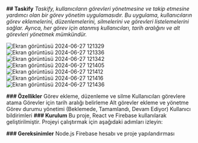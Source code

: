 **## Taskify**
_Taskify, kullanıcıların görevleri yönetmesine ve takip etmesine yardımcı olan bir görev yönetim uygulamasıdır. Bu uygulama, kullanıcıların görev eklemelerini, düzenlemelerini, silmelerini ve görevleri listelemelerini sağlar. Ayrıca, her görev için atanmış kullanıcıları, tarih aralığını ve alt görevleri yönetmek mümkündür._

![Ekran görüntüsü 2024-06-27 121329](https://github.com/eylemseyhan/Taskify/assets/99998017/a05a55a5-110f-4e5c-955c-46679e760997)
![Ekran görüntüsü 2024-06-27 121336](https://github.com/eylemseyhan/Taskify/assets/99998017/81bc251e-74c8-4213-9b20-b5c06b13d02d)
![Ekran görüntüsü 2024-06-27 121342](https://github.com/eylemseyhan/Taskify/assets/99998017/0493e139-3acd-45c1-836b-ae277154cd6f)
![Ekran görüntüsü 2024-06-27 121405](https://github.com/eylemseyhan/Taskify/assets/99998017/04fdda8c-f25c-4066-ae50-fe29c259a2a5)
![Ekran görüntüsü 2024-06-27 121412](https://github.com/eylemseyhan/Taskify/assets/99998017/e9ef95a4-f13a-4787-806a-a2a6094fa15c)
![Ekran görüntüsü 2024-06-27 121416](https://github.com/eylemseyhan/Taskify/assets/99998017/b99b511e-56ab-4d22-99a5-4121eceb766e)
![Ekran görüntüsü 2024-06-27 121436](https://github.com/eylemseyhan/Taskify/assets/99998017/efbf7d5d-f58d-4ed3-916c-1dc8b2e4d3db)




**### Özellikler**
Görev ekleme, düzenleme ve silme
Kullanıcıları görevlere atama
Görevler için tarih aralığı belirleme
Alt görevler ekleme ve yönetme
Görev durumu yönetimi (Beklemede, Tamamlandı, Devam Ediyor)
Kullanıcı bildirimleri
**### Kurulum**
Bu proje, React ve Firebase kullanılarak geliştirilmiştir. Projeyi çalıştırmak için aşağıdaki adımları izleyin:

**### Gereksinimler**
Node.js
Firebase hesabı ve proje yapılandırması
